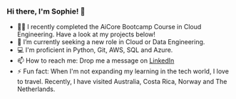 ### Hi there, I'm Sophie! 👋

- 👩‍💻 I recently completed the AiCore Bootcamp Course in Cloud Engineering. Have a look at my projects below!
- 👀 I’m currently seeking a new role in Cloud or Data Engineering.
- 💻 I'm proficient in Python, Git, AWS, SQL and Azure. 
- 📫 How to reach me: Drop me a message on [LinkedIn](https://www.linkedin.com/in/sophie-griffiths-137021172/)
- ⚡ Fun fact: When I'm not expanding my learning in the tech world, I love to travel. Recently, I have visited Australia, Costa Rica, Norway and The Netherlands.

